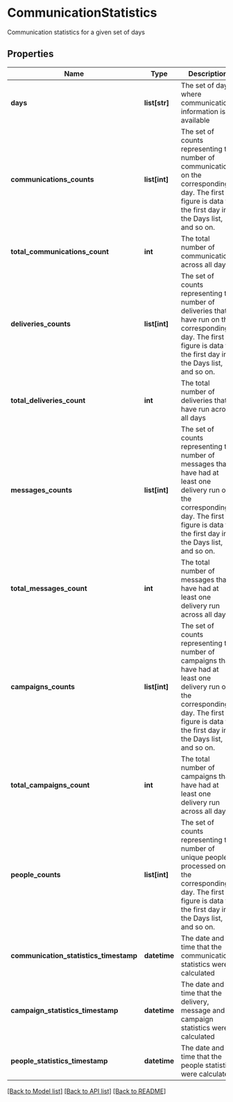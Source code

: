 # CommunicationStatistics

Communication statistics for a given set of days
## Properties
Name | Type | Description | Notes
------------ | ------------- | ------------- | -------------
**days** | **list[str]** | The set of days where communication information is available | 
**communications_counts** | **list[int]** | The set of counts representing the number of communications on the corresponding day.  The first figure is data for the first day in the Days list, and so on. | 
**total_communications_count** | **int** | The total number of communications across all days | 
**deliveries_counts** | **list[int]** | The set of counts representing the number of deliveries that have run on the corresponding day.  The first figure is data for the first day in the Days list, and so on. | 
**total_deliveries_count** | **int** | The total number of deliveries that have run across all days | 
**messages_counts** | **list[int]** | The set of counts representing the number of messages that have had at least one delivery run on the corresponding day.  The first figure is data for the first day in the Days list, and so on. | 
**total_messages_count** | **int** | The total number of messages that have had at least one delivery run across all days | 
**campaigns_counts** | **list[int]** | The set of counts representing the number of campaigns that have had at least one delivery run on the corresponding day.  The first figure is data for the first day in the Days list, and so on. | 
**total_campaigns_count** | **int** | The total number of campaigns that have had at least one delivery run across all days | 
**people_counts** | **list[int]** | The set of counts representing the number of unique people processed on the corresponding day.  The first figure is data for the first day in the Days list, and so on. | 
**communication_statistics_timestamp** | **datetime** | The date and time that the communication statistics were calculated | [optional] 
**campaign_statistics_timestamp** | **datetime** | The date and time that the delivery, message and campaign statistics were calculated | [optional] 
**people_statistics_timestamp** | **datetime** | The date and time that the people statistics were calculated | [optional] 

[[Back to Model list]](../README.md#documentation-for-models) [[Back to API list]](../README.md#documentation-for-api-endpoints) [[Back to README]](../README.md)


